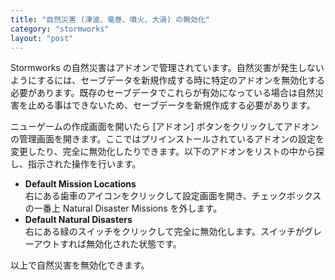 ```yaml
---
title: "自然災害 (津波、竜巻、噴火、大渦) の無効化"
category: "stormworks"
layout: "post"
---
```

Stormworks の自然災害はアドオンで管理されています。自然災害が発生しないようにするには、セーブデータを新規作成する時に特定のアドオンを無効化する必要があります。既存のセーブデータでこれらが有効になっている場合は自然災害を止める事はできないため、セーブデータを新規作成する必要があります。

ニューゲームの作成画面を開いたら [アドオン] ボタンをクリックしてアドオンの管理画面を開きます。ここではプリインストールされているアドオンの設定を変更したり、完全に無効化したりできます。以下のアドオンをリストの中から探し、指示された操作を行います。

- **Default Mission Locations**<br>
  右にある歯車のアイコンをクリックして設定画面を開き、チェックボックスの一番上 Natural Disaster Missions を外します。
- **Default Natural Disasters**<br>
  右にある緑のスイッチをクリックして完全に無効化します。スイッチがグレーアウトすれば無効化された状態です。

以上で自然災害を無効化できます。